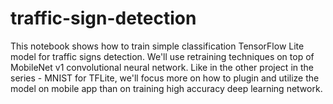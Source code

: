# traffic-sign-detection

This notebook shows how to train simple classification TensorFlow Lite model for traffic signs detection. We'll use retraining techniques on top of MobileNet v1 convolutional neural network. Like in the other project in the series - MNIST for TFLite, we'll focus more on how to plugin and utilize the model on mobile app than on training high accuracy deep learning network.
